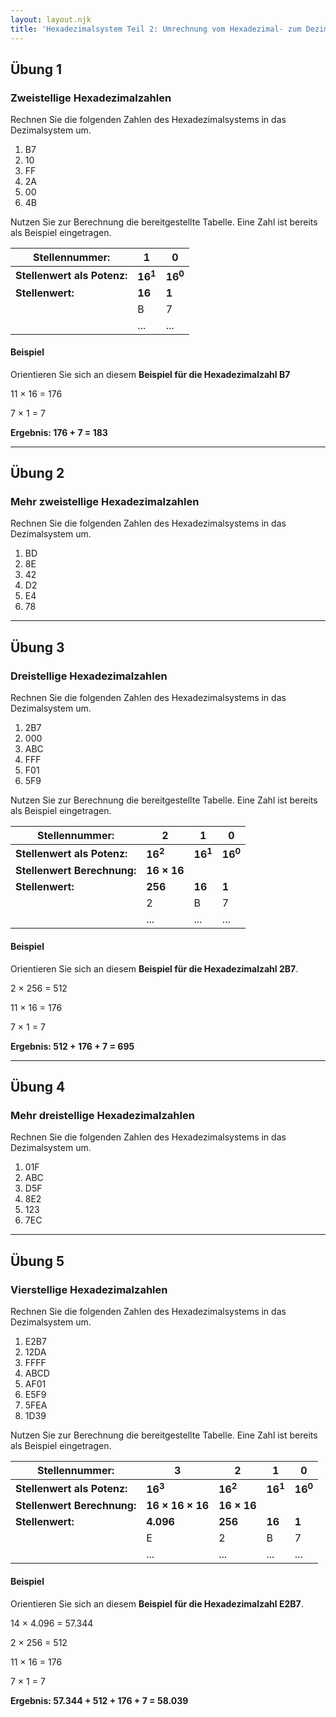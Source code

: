 ```yaml
---
layout: layout.njk
title: 'Hexadezimalsystem Teil 2: Umrechnung vom Hexadezimal- zum Dezimalsystem'
---
```


## Übung 1

### Zweistellige Hexadezimalzahlen

Rechnen Sie die folgenden Zahlen des Hexadezimalsystems in das Dezimalsystem um.

1. B7
2. 10
3. FF
4. 2A
5. 00
6. 4B

Nutzen Sie zur Berechnung die bereitgestellte Tabelle. Eine Zahl ist bereits als Beispiel eingetragen.

| Stellennummer:              | 1                  | 0                  |
| --------------------------- | ------------------ | ------------------ |
| **Stellenwert als Potenz:** | **16<sup>1</sup>** | **16<sup>0</sup>** |
| **Stellenwert:**            | **16**             | **1**              |
|                             | B                  | 7                  |
|                             | ...                | ...                |

#### Beispiel

Orientieren Sie sich an diesem **Beispiel für die Hexadezimalzahl B7**

11 × 16 = 176

7 × 1 = 7

**Ergebnis: 176 + 7 = 183**

---

## Übung 2

### Mehr zweistellige Hexadezimalzahlen

Rechnen Sie die folgenden Zahlen des Hexadezimalsystems in das Dezimalsystem um.

1. BD
2. 8E
3. 42
4. D2
5. E4
6. 78

---

## Übung 3

### Dreistellige Hexadezimalzahlen

Rechnen Sie die folgenden Zahlen des Hexadezimalsystems in das Dezimalsystem um.

1. 2B7
2. 000
3. ABC
4. FFF
5. F01
6. 5F9

Nutzen Sie zur Berechnung die bereitgestellte Tabelle. Eine Zahl ist bereits als Beispiel eingetragen.

| Stellennummer:              | 2                  | 1                  | 0                  |
| --------------------------- | ------------------ | ------------------ | ------------------ |
| **Stellenwert als Potenz:** | **16<sup>2</sup>** | **16<sup>1</sup>** | **16<sup>0</sup>** |
| **Stellenwert Berechnung:** | **16 × 16**        |                    |                    |
| **Stellenwert:**            | **256**            | **16**             | **1**              |
|                             | 2                  | B                  | 7                  |
|                             | ...                | ...                | ...                |

#### Beispiel

Orientieren Sie sich an diesem **Beispiel für die Hexadezimalzahl 2B7**.

2 × 256 = 512

11 × 16 = 176

7 × 1 = 7

**Ergebnis: 512 + 176 + 7 = 695**

---

## Übung 4

### Mehr dreistellige Hexadezimalzahlen

Rechnen Sie die folgenden Zahlen des Hexadezimalsystems in das Dezimalsystem um.

1. 01F
2. ABC
3. D5F
4. 8E2
5. 123
6. 7EC

---

## Übung 5

### Vierstellige Hexadezimalzahlen

Rechnen Sie die folgenden Zahlen des Hexadezimalsystems in das Dezimalsystem um.

1. E2B7
2. 12DA
3. FFFF
4. ABCD
5. AF01
6. E5F9
7. 5FEA
8. 1D39

Nutzen Sie zur Berechnung die bereitgestellte Tabelle. Eine Zahl ist bereits als Beispiel eingetragen.

| Stellennummer:              | 3                  | 2                  | 1                  | 0                  |
| --------------------------- | ------------------ | ------------------ | ------------------ | ------------------ |
| **Stellenwert als Potenz:** | **16<sup>3</sup>** | **16<sup>2</sup>** | **16<sup>1</sup>** | **16<sup>0</sup>** |
| **Stellenwert Berechnung:** | **16 × 16 × 16**   | **16 × 16**        |                    |                    |
| **Stellenwert:**            | **4.096**          | **256**            | **16**             | **1**              |
|                             | E                  | 2                  | B                  | 7                  |
|                             | ...                | ...                | ...                | ...                |

#### Beispiel

Orientieren Sie sich an diesem **Beispiel für die Hexadezimalzahl E2B7**.

14 × 4.096 = 57.344

2 × 256 = 512

11 × 16 = 176

7 × 1 = 7

**Ergebnis: 57.344 + 512 + 176 + 7 = 58.039**
